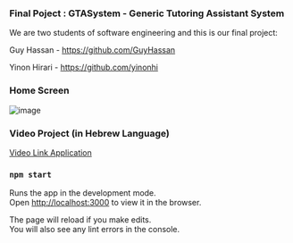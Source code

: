 ### Final Poject : GTASystem - Generic Tutoring Assistant System 
We are two students of software engineering and this is our final project:

Guy Hassan - https://github.com/GuyHassan

Yinon Hirari - https://github.com/yinonhi
### Home Screen
![image](https://user-images.githubusercontent.com/33221427/87484609-491b8100-c63f-11ea-935b-31fca097281b.png)
### Video Project (in Hebrew Language)
[Video Link Application](https://www.youtube.com/watch?v=BzyDQlKFe0w)

### `npm start`

Runs the app in the development mode.<br />
Open [http://localhost:3000](http://localhost:3000) to view it in the browser.

The page will reload if you make edits.<br />
You will also see any lint errors in the console.

